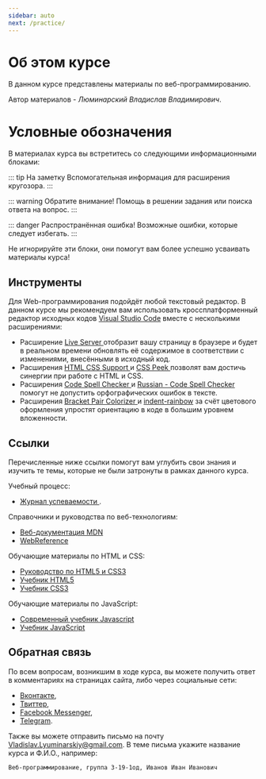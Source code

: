 ```yaml
---
sidebar: auto
next: /practice/
---
```


# Об этом курсе

В данном курсе представлены материалы по веб-программированию.

Автор материалов - _Люминарский Владислав Владимирович_.

# Условные обозначения

В материалах курса вы встретитесь со следующими информационными блоками:

::: tip На заметку
Вспомогательная информация для расширения кругозора.
:::

::: warning Обратите внимание!
Помощь в решении задания или поиска ответа на вопрос.
:::

::: danger Распространённая ошибка!
Возможные ошибки, которые следует избегать.
:::

Не игнорируйте эти блоки, они помогут вам более успешно усваивать материалы 
курса!

## Инструменты

Для Web-программирования подойдёт любой текстовый редактор. В данном курсе 
мы рекомендуем вам использовать кроссплатформенный редактор исходных кодов
[Visual Studio Code](https://code.visualstudio.com) вместе с несколькими 
расширениями:

- Расширение [Live Server
](https://marketplace.visualstudio.com/items?itemName=ritwickdey.LiveServer)
отобразит вашу страницу в браузере и будет в реальном времени обновлять её 
содержимое в соответствии с изменениями, внесёнными в исходный код.
- Расширения [HTML CSS Support
](https://marketplace.visualstudio.com/items?itemName=ecmel.vscode-html-css) и
[CSS Peek
](https://marketplace.visualstudio.com/items?itemName=pranaygp.vscode-css-peek)
позволят вам достичь синергии при работе с HTML и CSS.
- Расширения [Code Spell Checker
](https://marketplace.visualstudio.com/items?itemName=streetsidesoftware.code-spell-checker)
и [Russian - Code Spell Checker
](https://marketplace.visualstudio.com/items?itemName=streetsidesoftware.code-spell-checker-russian)
помогут не допустить орфографических ошибок в тексте.
- Расширения [Bracket Pair Colorizer
](https://marketplace.visualstudio.com/items?itemName=CoenraadS.bracket-pair-colorizer)
и [indent-rainbow](https://marketplace.visualstudio.com/items?itemName=oderwat.indent-rainbow)
за счёт цветового оформления упростят ориентацию в коде в большим уровнем вложенности.

## Ссылки

Перечисленные ниже ссылки помогут вам углубить свои знания и изучить те темы,
которые не были затронуты в рамках данного курса.

Учебный процесс:

- [Журнал успеваемости
](https://docs.google.com/spreadsheets/d/11zr8hoBczJjDeymf9hln2TO-HC8GdzppIweR8Ws3XRw/edit?usp=sharing).

Справочники и руководства по веб-технологиям:

- [Веб-документация MDN](https://developer.mozilla.org)
- [WebReference](https://webref.ru)

Обучающие материалы по HTML и CSS:

- [Руководство по HTML5 и CSS3](https://metanit.com/web/html5/1.1.php)
- [Учебник HTML5](https://professorweb.ru/my/html/html5/level1/html5_index.php)
- [Учебник CSS3](https://professorweb.ru/my/css/css_theory/level1/css_index.php)

Обучающие материалы по JavaScript:

- [Современный учебник Javascript](https://learn.javascript.ru)
- [Учебник JavaScript
](https://professorweb.ru/my/javascript/js_theory/level1/javascript_index.php)

## Обратная связь

По всем вопросам, возникшим в ходе курса, вы можете получить ответ в 
комментариях на страницах сайта, либо через социальные сети:

- [Вконтакте](https://vk.me/vladislav.lyuminarskiy),
- [Твиттер](https://twitter.com/messages/compose?recipient_id=701145949972905984),
- [Facebook Messenger](https://www.messenger.com/t/Vladislav.Lyuminarskiy),
- [Telegram](https://t.me/Vladislav_Lyuminarskiy).

Также вы можете отправить письмо на почту
<a href='mailto:Vladislav.Lyuminarskiy@gmail.com
?subject=Веб-программирование,%20группа%203-19-1од,%20Иванов%20Иван%20Иванович'
target='_blank'>Vladislav.Lyuminarskiy@gmail.com</a>.
В теме письма укажите название курса и Ф.И.О., например:

`Веб-программирование, группа 3-19-1од, Иванов Иван Иванович`

<disqus-comments
  page-uuid="fac5bf90-d73e-4ebb-83bb-656defe15517"
  page-title="Об этом курсе"/>